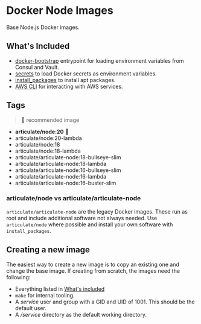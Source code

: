 # Docker Node Images

Base Node.js Docker images.

## What's Included

* [docker-bootstrap](https://github.com/articulate/docker-bootstrap) entrypoint
  for loading environment variables from Consul and Vault.
* [secrets](https://github.com/articulate/docker-bootstrap/blob/main/scripts/docker-secrets)
  to load Docker secrets as environment variables.
* [install_packages](https://github.com/articulate/docker-bootstrap/blob/main/scripts/install_packages)
  to install apt packages.
* [AWS CLI](https://docs.aws.amazon.com/cli/latest/userguide/getting-started-install.html)
  for interacting with AWS services.

## Tags

> 🌟 recommended image

* __articulate/node:20__  🌟
* articulate/node:20-lambda
* articulate/node:18
* articulate/node:18-lambda
* articulate/articulate-node:18-bullseye-slim
* articulate/articulate-node:18-lambda
* articulate/articulate-node:16-bullseye-slim
* articulate/articulate-node:16-lambda
* articulate/articulate-node:16-buster-slim

### articulate/node vs articulate/articulate-node

`articulate/articulate-node` are the legacy Docker images. These run as root and
include additional software not always needed. Use `articulate/node` where possible
and install your own software with `install_packages`.

## Creating a new image

The easiest way to create a new image is to copy an existing one and change the
base image. If creating from scratch, the images need the following:

* Everything listed in [What's included](#whats-included)
* `make` for internal tooling.
* A _service_ user and group with a GID and UID of 1001. This should be the default
  user.
* A _/service_ directory as the default working directory.
